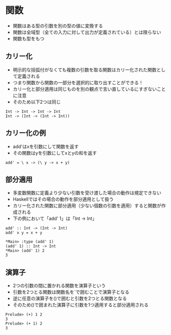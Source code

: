 # 関数
- 関数はある型の引数を別の型の値に変換する
- 関数は全域型（全ての入力に対して出力が定義されている）とは限らない
- 関数も型をもつ

## カリー化
- 明示的な括弧付がなくても複数の引数を取る関数はカリー化された関数として定義される
- つまり関数から関数の一部分を選択的に取り出すことができる！
- カリー化と部分適用は同じものを別の観点で言い直しているにすぎないことに注意
- そのため以下2つは同じ

```
Int -> Int -> Int -> Int
Int -> (Int -> (Int -> Int))
```

## カリー化の例
- add'はxを引数にして関数を返す
- その関数はyを引数にしてxとyの和を返す

```
add' = \ x -> (\ y -> x + y)
```

## 部分適用
- 多変数関数に定義より少ない引数を受け渡した場合の動作は規定できない
- Haskellではその場合の動作を部分適用として扱う
- カリー化された関数に部分適用（少ない個数の引数を適用）すると関数が作成される
- 下の例において「add' 1」は「Int -> Int」

```
add' :: Int -> (Int -> Int)
add' x y = x + y
```

```
*Main> :type (add' 1)
(add' 1) :: Int -> Int
*Main> (add' 1) 2
3
```

## 演算子
- 2つの引数の間に置かれる関数を演算子という
- 引数を2つとる関数は関数名を`で囲むことで演算子となる
- 逆に任意の演算子を()で囲むと引数を2つとる関数となる
- そのため()で囲まれた演算子に引数を1つ適用すると部分適用される

```
Prelude> (+) 1 2
3
Prelude> (+ 1) 2
3
```
